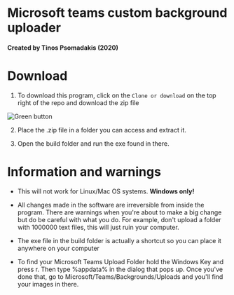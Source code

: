 # Microsoft teams custom background uploader
#### Created by Tinos Psomadakis (2020)


# Download
1. To download this program, click on the `Clone or download` on the top right of the repo and download the zip file

![Green button](https://i.imgur.com/VUCnYsc.png "Example image")

2. Place the .zip file in a folder you can access and extract it.

3. Open the build folder and run the exe found in there.

# Information and warnings

- This will not work for Linux/Mac OS systems. **Windows only!**

- All changes made in the software are irreversible from inside the program. There are warnings when you're about to make a big change but do be careful with what you do. For example, don't upload a folder with 1000000 text files, this will just ruin your computer.

- The exe file in the build folder is actually a shortcut so you can place it anywhere on your computer

- To find your Microsoft Teams Upload Folder hold the Windows Key and press r. Then type %appdata% in the dialog that pops up. Once you've done that, go to Microsoft/Teams/Backgrounds/Uploads and you'll find your images in there.
